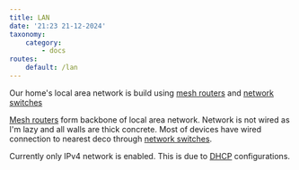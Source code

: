 ```yaml
---
title: LAN
date: '21:23 21-12-2024'
taxonomy:
    category:
        - docs
routes:
    default: /lan
---
```


Our home's local area network is build using [mesh routers](/routers) and [network switches](/network-switches)

[Mesh routers](/routers) form backbone of local area network. Network is not wired as I'm lazy and all walls are thick concrete. Most of devices have wired connection to nearest deco through [network switches](/network-switches).

Currently only IPv4 network is enabled. This is due to [DHCP](/dhcp) configurations.